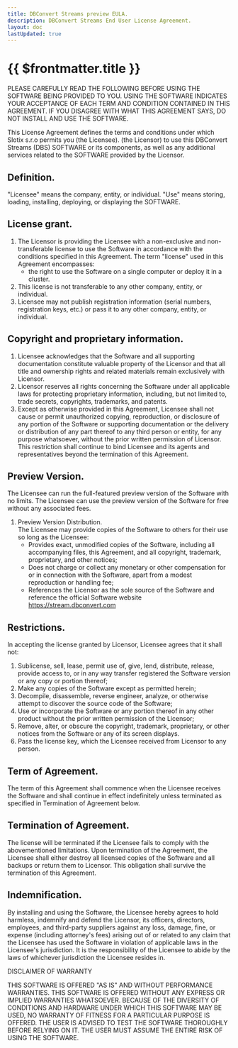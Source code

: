 ```yaml
---
title: DBConvert Streams preview EULA.
description: DBConvert Streams End User License Agreement.
layout: doc
lastUpdated: true
---
```

# {{ $frontmatter.title }}

PLEASE CAREFULLY READ THE FOLLOWING BEFORE USING THE SOFTWARE BEING PROVIDED TO YOU. USING THE SOFTWARE INDICATES YOUR ACCEPTANCE OF EACH TERM AND CONDITION CONTAINED IN THIS AGREEMENT. IF YOU DISAGREE WITH WHAT THIS AGREEMENT SAYS, DO NOT INSTALL AND USE THE SOFTWARE.

This License Agreement defines the terms and conditions under which Slotix s.r.o permits you (the Licensee). (the Licensor) to use this DBConvert Streams (DBS) SOFTWARE or its components, as well as any additional services related to the SOFTWARE provided by the Licensor.

## Definition.
"Licensee" means the company, entity, or individual. "Use" means storing, loading, installing, deploying, or displaying the SOFTWARE.

## License grant.
1. The Licensor is providing the Licensee with a non-exclusive and non-transferable license to use the Software in accordance with the conditions specified in this Agreement.  The term "license" used in this Agreement encompasses: 
    - the right to use the Software on a single computer or deploy it in a cluster.
1. This license is not transferable to any other company, entity, or individual.
1. Licensee may not publish registration information (serial numbers, registration keys, etc.) or pass it to any other company, entity, or individual.

## Copyright and proprietary information.
1. Licensee acknowledges that the Software and all supporting documentation constitute valuable property of the Licensor and that all title and ownership rights and related materials remain exclusively with Licensor.
1. Licensor reserves all rights concerning the Software under all applicable laws for protecting proprietary information, including, but not limited to, trade secrets, copyrights, trademarks, and patents.
1. Except as otherwise provided in this Agreement, Licensee shall not cause or permit unauthorized copying, reproduction, or disclosure of any portion of the Software or supporting documentation or the delivery or distribution of any part thereof to any third person or entity, for any purpose whatsoever, without the prior written permission of Licensor. This restriction shall continue to bind Licensee and its agents and representatives beyond the termination of this Agreement.

## Preview Version.
The Licensee can run the full-featured preview version of the Software with no limits. The Licensee can use the preview version of the Software for free without any associated fees.
1. Preview Version Distribution.  
The Licensee may provide copies of the Software to others for their use so long as the Licensee:
    - Provides exact, unmodified copies of the Software, including all accompanying files, this Agreement, and all copyright, trademark, proprietary, and other notices;
    - Does not charge or collect any monetary or other compensation for or in connection with the Software, apart from a modest reproduction or handling fee;
    - References the Licensor as the sole source of the Software and reference the official Software website https://stream.dbconvert.com

## Restrictions.
In accepting the license granted by Licensor, Licensee agrees that it shall not:
1. Sublicense, sell, lease, permit use of, give, lend, distribute, release, provide access to, or in any way transfer registered the Software version or any copy or portion thereof;
1. Make any copies of the Software except as permitted herein;
1. Decompile, disassemble, reverse engineer, analyze, or otherwise attempt to discover the source code of the Software;
1. Use or incorporate the Software or any portion thereof in any other product without the prior written permission of the Licensor;
1. Remove, alter, or obscure the copyright, trademark, proprietary, or other notices from the Software or any of its screen displays.
1. Pass the license key, which the Licensee received from Licensor to any person.

## Term of Agreement.
The term of this Agreement shall commence when the Licensee receives the Software and shall continue in effect indefinitely unless terminated as specified in Termination of Agreement below.

## Termination of Agreement.
The license will be terminated if the Licensee fails to comply with the abovementioned limitations. Upon termination of the Agreement, the Licensee shall either destroy all licensed copies of the Software and all backups or return them to Licensor. This obligation shall survive the termination of this Agreement.

## Indemnification.
By installing and using the Software, the Licensee hereby agrees to hold harmless, indemnify and defend the Licensor, its officers, directors, employees, and third-party suppliers against any loss, damage, fine, or expense (including attorney's fees) arising out of or related to any claim that the Licensee has used the Software in violation of applicable laws in the Licensee's jurisdiction. It is the responsibility of the Licensee to abide by the laws of whichever jurisdiction the Licensee resides in.

DISCLAIMER OF WARRANTY

THIS SOFTWARE IS OFFERED "AS IS" AND WITHOUT PERFORMANCE WARRANTIES.
THIS SOFTWARE IS OFFERED WITHOUT ANY EXPRESS OR IMPLIED WARRANTIES WHATSOEVER. BECAUSE OF THE DIVERSITY OF CONDITIONS AND HARDWARE UNDER WHICH THIS SOFTWARE MAY BE USED, NO WARRANTY OF FITNESS FOR A PARTICULAR PURPOSE IS OFFERED. THE USER IS ADVISED TO TEST THE SOFTWARE THOROUGHLY BEFORE RELYING ON IT. THE USER MUST ASSUME THE ENTIRE RISK OF USING THE SOFTWARE.
